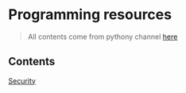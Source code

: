 # Programming resources
> All contents come from pythony channel [here](https://t.me/pythony)

## Contents 
  [Security](./security.md) 
